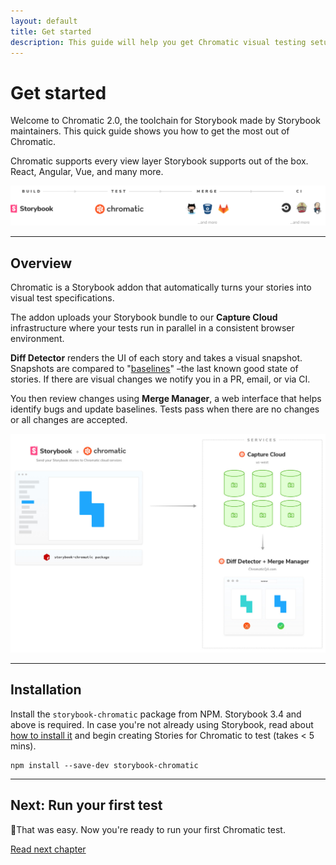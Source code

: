 ```yaml
---
layout: default
title: Get started
description: This guide will help you get Chromatic visual testing setup in your Storybook.
---
```


# Get started

Welcome to Chromatic 2.0, the toolchain for Storybook made by Storybook maintainers. This quick guide shows you how to get the most out of Chromatic.

Chromatic supports every view layer Storybook supports out of the box. React, Angular, Vue, and many more.

![Workflow](img/component-build-workflow.png)

---

## Overview

Chromatic is a Storybook addon that automatically turns your stories into visual test specifications.

The addon uploads your Storybook bundle to our **Capture Cloud** infrastructure where your tests run in parallel in a consistent browser environment.

**Diff Detector** renders the UI of each story and takes a visual snapshot. Snapshots are compared to "[baselines](branching-and-baselines)" –the last known good state of stories. If there are visual changes we notify you in a PR, email, or via CI.

You then review changes using **Merge Manager**, a web interface that helps identify bugs and update baselines. Tests pass when there are no changes or all changes are accepted.

![Chromatic Overview](img/chromatic-architecture.jpg)

---

## Installation

Install the `storybook-chromatic` package from NPM. Storybook 3.4 and above is required. In case you're not already using Storybook, read about [how to install it](storybook) and begin creating Stories for Chromatic to test (takes < 5 mins).

```
npm install --save-dev storybook-chromatic
```

---

## Next: Run your first test

🎉That was easy. Now you're ready to run your first Chromatic test.

<a class="btn primary round" href="/test">Read next chapter</a>
